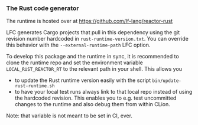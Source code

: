 ### The Rust code generator

The runtime is hosted over at https://github.com/lf-lang/reactor-rust

LFC generates Cargo projects that pull in this dependency using the git revision number hardcoded in `rust-runtime-version.txt`. You can override this behavior with the `--external-runtime-path` LFC option.

To develop this package and the runtime in sync, it is recommended to clone the runtime repo and set the environment variable `LOCAL_RUST_REACTOR_RT` to the relevant path in your shell. This allows you
- to update the Rust runtime version easily with the script `bin/update-rust-runtime.sh`
- to have your local test runs always link to that local repo instead of using the hardcoded revision. This enables you to e.g. test uncommitted changes to the runtime and also debug them from within CLion.

Note: that variable is not meant to be set in CI, ever.
